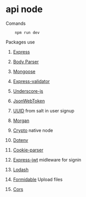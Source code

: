# api node

Comands

```
    npm run dev
```

Packages use

1. [Express](https://www.npmjs.com/package/express)

2. [Body Parser](https://www.npmjs.com/package/body-parser)

3. [Mongoose](https://www.npmjs.com/package/mongoose)

4. [Express-validator](https://www.npmjs.com/package/express-validator/v/5.3.1)

5. [Underscore-js](https://underscorejs.org/)

6. [JsonWebToken](https://www.npmjs.com/package/jsonwebtoken)

7. [UUID](https://www.npmjs.com/package/uuidv1) from salt in user signup

8. [Morgan](https://www.npmjs.com/package/morgan)

9. [Crypto](https://nodejs.org/api/crypto.html#crypto_crypto) native node

10. [Dotenv](https://www.npmjs.com/package/dotenv)

11. [Cookie-parser](https://www.npmjs.com/package/cookie-parser)

12. [Express-jwt](https://www.npmjs.com/package/express-jwt) midleware for signin

13. [Lodash](https://www.npmjs.com/package/lodash)

14. [Formidable](https://www.npmjs.com/package/formidable) Upload files

15. [Cors](https://www.npmjs.com/package/cors)
